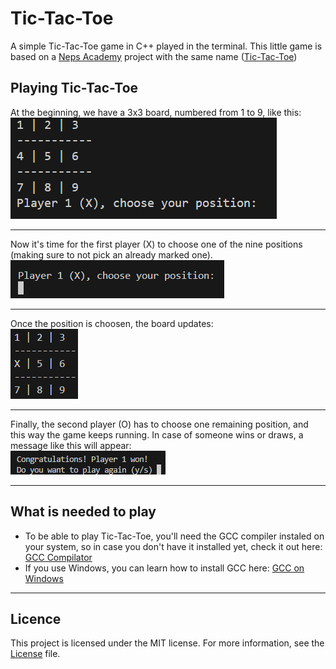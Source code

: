 # Tic-Tac-Toe
A simple Tic-Tac-Toe game in C++ played in the terminal. This little game is based on a [Neps Academy](https://neps.academy/br/dashboard) project with the same name ([Tic-Tac-Toe](https://neps.academy/project/22))

## Playing Tic-Tac-Toe
At the beginning, we have a 3x3 board, numbered from 1 to 9, like this:
![board](assets/insidegame.png)

---

Now it's time for the first player (X) to choose one of the nine positions (making sure to not pick an already marked one). <br />
![choose](assets/choosing.png)

---

Once the position is choosen, the board updates: <br />
![newboard](assets/newboard.png)

---

Finally, the second player (O) has to choose one remaining position, and this way the game keeps running.
In case of someone wins or draws, a message like this will appear: <br />
![final](assets/winmessage.png)

---

## What is needed to play
- To be able to play Tic-Tac-Toe, you'll need the GCC compiler instaled on your system, so in case you don't have it installed yet, check it out here: [GCC Compilator](https://gcc.gnu.org/install/)
- If you use Windows, you can learn how to install GCC here: [GCC on Windows](https://gcc.gnu.org/install/binaries.html)

---

## Licence
This project is licensed under the MIT license. For more information, see the [License](LICENSE) file.